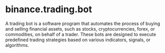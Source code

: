 # binance.trading.bot
A trading bot is a software program that automates the process of buying and selling financial assets, such as stocks, cryptocurrencies, forex, or commodities, on behalf of a trader. These bots are designed to execute predefined trading strategies based on various indicators, signals, or algorithms.
